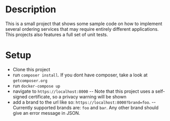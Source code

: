 Description
===========
This is a small project that shows some sample code on how to implement several ordering services that may require 
entirely different applications.
This projects also features a full set of unit tests.

Setup
=====
- Clone this project
- run `composer install`. If you dont have composer, take a look at `getcomposer.org`
- run `docker-compose up`
- navigate to `https://localhost:8000`
-- Note that this project uses a self-signed certificate, so a privacy warning will be shown
- add a brand to the url like so: `https://localhost:8000?brand=foo`.
-- Currently supported brands are: `foo` and `bar`. Any other brand should give an error message in JSON.